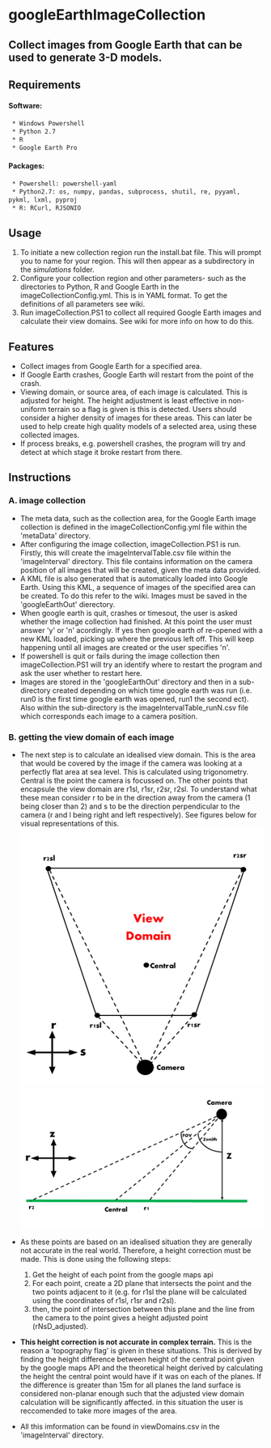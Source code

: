 # googleEarthImageCollection
Collect images from Google Earth that can be used to generate 3-D models.
---

## Requirements
#### Software:
     * Windows Powershell
     * Python 2.7
     * R 
     * Google Earth Pro
#### Packages:
     * Powershell: powershell-yaml
     * Python2.7: os, numpy, pandas, subprocess, shutil, re, pyyaml, pykml, lxml, pyproj
     * R: RCurl, RJSONIO
     
## Usage
1. To initiate a new collection region run the install.bat file. This will prompt you to name for your region. This will 
   then appear as a subdirectory in the *simulations* folder.
2. Configure your collection region and other parameters- such as the directories to Python, R and Google Earth in the 
   imageCollectionConfig.yml. This is in YAML format. To get the definitions of all parameters see wiki.
3. Run imageCollection.PS1 to collect all required Google Earth images and calculate their view domains. See wiki for more info on how to do this.

## Features
* Collect images from Google Earth for a specified area.
* If Google Earth crashes, Google Earth will restart from the point of the crash.
* Viewing domain, or source area, of each image is calculated. This is adjusted for height. The height adjustment is least effective in non-uniform terrain so a flag is given is this is detected. Users should consider a higher density of images for these areas. This can later be used to help create high quality models of a selected area, using these collected images.  
* If process breaks, e.g. powershell crashes, the program will try and detect at which stage it broke restart from there.

## Instructions
### A. image collection
- The meta data, such as the collection area, for the Google Earth image collection is defined in the imageCollectionConfig.yml file within the 'metaData' directory.   
- After configuring the image collection, imageCollection.PS1 is run. Firstly, this will create the imageIntervalTable.csv file within the 'imageInterval' directory. This file contains information on the camera position of all images that will be created, given the meta data provided.
- A KML file is also generated that is automatically loaded into Google Earth. Using this KML, a sequence of images of the specified area can be created. To do this refer to the wiki. Images must be saved in the 'googleEarthOut' dierectory.
- When google earth is quit, crashes or timesout, the user is asked whether the image collection had finished. At this point the user must answer 'y' or 'n' acordingly. If yes then google earth of re-opened with a new KML loaded, picking up where the previous left off. This will keep happening until all images are created or the user specifies 'n'.
- If powershell is quit or fails during the image collection then imageCollection.PS1 will try an identify where to restart the program and ask the user whether to restart here. 
- Images are stored in the 'googleEarthOut' directory and then in a sub-directory created depending on which time google earth was run (i.e. run0 is the first time google earth was opened, run1 the second ect). Also within the sub-directory is the imageIntervalTable_runN.csv file which corresponds each image to a camera position.

### B. getting the view domain of each image 
- The next step is to calculate an idealised view domain. This is the area that would be covered by the image if the camera was looking at a perfectly flat area at sea level. This is calculated using trigonometry. Central is the point the camera is focussed on. The other points that encapsule the view domain are r1sl, r1sr, r2sr, r2sl. To understand what these mean consider r to be in the direction away from the camera (1 being closer than 2) and s to be the direction perpendicular to the camera (r and l being right and left respectively). See figures below for visual representations of this.  
![alt text](images/viewDomCalc1.png)
![alt text](images/viewDomCalc2.png)

- As these points are based on an idealised situation they are generally not accurate in the real world. Therefore, a height correction must be made. This is done using the following steps:
  1. Get the height of each point from the google maps api 
  2. For each point, create a 2D plane that intersects the point and the two points adjacent to it (e.g. for r1sl the plane will be calculated using the coordinates of r1sl, r1sr and r2sl).
  3. then, the point of intersection between this plane and the line from the camera to the point gives a height adjusted point (rNsD_adjusted).
- **This height correction is not accurate in complex terrain.** This is the reason a 'topography flag' is given in these situations. This is derived by finding the height difference between height of the central point given by the google maps API and the theoretical height derived by calculating the height the central point would have if it was on each of the planes. If the difference is greater than 15m for all planes the land surface is considered non-planar enough such that the adjusted view domain calculation will be significantly affected. in this situation the user is reccomended to take more images of the area.
- All this imformation can be found in viewDomains.csv in the 'imageInterval' directory. 

